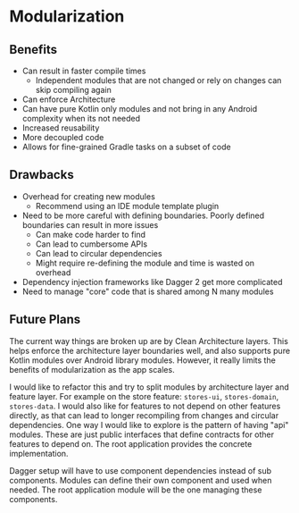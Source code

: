# Modularization

## Benefits
* Can result in faster compile times
    * Independent modules that are not changed or rely on changes can skip compiling again
* Can enforce Architecture
* Can have pure Kotlin only modules and not bring in any Android complexity when its not needed
* Increased reusability
* More decoupled code
* Allows for fine-grained Gradle tasks on a subset of code

## Drawbacks
* Overhead for creating new modules
    * Recommend using an IDE module template plugin
* Need to be more careful with defining boundaries. Poorly defined boundaries can result in more issues
    * Can make code harder to find
    * Can lead to cumbersome APIs
    * Can lead to circular dependencies
    * Might require re-defining the module and time is wasted on overhead
* Dependency injection frameworks like Dagger 2 get more complicated
* Need to manage "core" code that is shared among N many modules

## Future Plans
The current way things are broken up are by Clean Architecture layers. This helps enforce the architecture layer boundaries well, and also supports pure Kotlin modules over Android library modules. However, it really limits the benefits of modularization as the app scales.

I would like to refactor this and try to split modules by architecture layer and feature layer. For example on the store feature: `stores-ui`, `stores-domain`, `stores-data`. I would also like for features to not depend on other features directly, as that can lead to longer recompiling from changes and circular dependencies. One way I would like to explore is the pattern of having "api" modules. These are just public interfaces that define contracts for other features to depend on. The root application provides the concrete implementation. 

Dagger setup will have to use component dependencies instead of sub components. Modules can define their own component and used when needed. The root application module will be the one managing these components.
